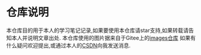 # 仓库说明

本仓库目的用于本人的学习笔记记录,如果要使用本仓库请star支持,如果转载请告知本人并说明文章出处.
本仓库使用的图片据来自于Gitee上的[images仓库](https://gitee.com/Sentaku1129/images)
如果有什么疑问欢迎提出,或通过本人的[CSDN](https://blog.csdn.net/weixin_48848862?spm=1000.2115.3001.5343)向我发送消息.